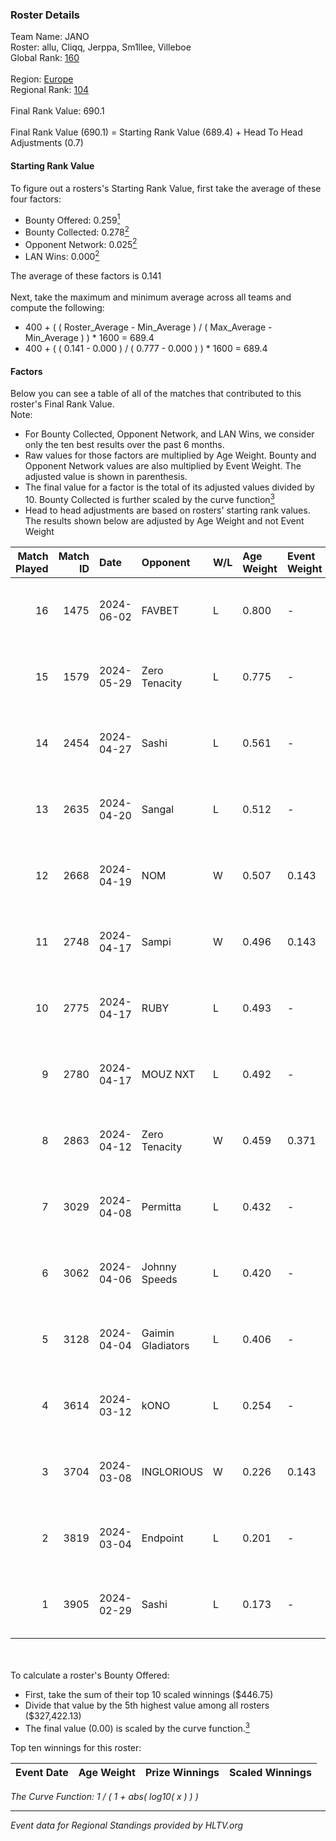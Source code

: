 ### Roster Details<br />
Team Name: JANO<br />
Roster: allu, Cliqq, Jerppa, Sm1llee, Villeboe<br />
Global Rank: [160](../standings_global.md)<br />
<br />
Region: [Europe]( ../standings_europe.md)<br />
Regional Rank: [104]( ../standings_europe.md)<br />
<br />
Final Rank Value:  690.1<br />
<br />
Final Rank Value (690.1) = Starting Rank Value (689.4) + Head To Head Adjustments (0.7)<br />

#### Starting Rank Value<br />
To figure out a rosters's Starting Rank Value, first take the average of these four factors:<br />
- Bounty Offered: 0.259[<sup>1</sup>](#table2)
- Bounty Collected: 0.278[<sup>2</sup>](#table1)
- Opponent Network: 0.025[<sup>2</sup>](#table1)
- LAN Wins: 0.000[<sup>2</sup>](#table1)

The average of these factors is 0.141<br />
<br />
Next, take the maximum and minimum average across all teams and compute the following:<br />
- 400 + ( ( Roster_Average - Min_Average ) / ( Max_Average - Min_Average ) ) * 1600 = 689.4
- 400 + ( ( 0.141 - 0.000 ) / ( 0.777 - 0.000 ) ) * 1600 = 689.4


#### Factors<br />
Below you can see a table of all of the matches that contributed to this roster's Final Rank Value.<br />
Note:<br />

- For Bounty Collected, Opponent Network, and LAN Wins, we consider only the ten best results over the past 6 months.
- Raw values for those factors are multiplied by Age Weight. Bounty and Opponent Network values are also multiplied by Event Weight. The adjusted value is shown in parenthesis.
- The final value for a factor is the total of its adjusted values divided by 10. Bounty Collected is further scaled by the curve function[<sup>3</sup>](#curveFunction)
- Head to head adjustments are based on rosters' starting rank values. The results shown below are adjusted by Age Weight and not Event Weight
<span id="table1"></span><br />


| Match Played | Match ID | Date       | Opponent          | W/L | Age Weight | Event Weight | Bounty Collected | Opponent Network | LAN Wins  | H2H Adj. | Roster                                 |
| -: | -: | :- | :- | :- | :- | :- | :- | :- | :- | -: | :- |
|           16 |     1475 | 2024-06-02 | FAVBET            | L   | 0.800      | -            | -                | -                | -         |    -9.29 | allu, Cliqq, Jerppa, Sm1llee, Villeboe |
|           15 |     1579 | 2024-05-29 | Zero Tenacity     | L   | 0.775      | -            | -                | -                | -         |    -2.33 | allu, Cliqq, Jerppa, Sm1llee, Villeboe |
|           14 |     2454 | 2024-04-27 | Sashi             | L   | 0.561      | -            | -                | -                | -         |    -1.15 | allu, doto, Jerppa, juho, Sm1llee      |
|           13 |     2635 | 2024-04-20 | Sangal            | L   | 0.512      | -            | -                | -                | -         |    -1.39 | allu, doto, Jerppa, juho, Sm1llee      |
|           12 |     2668 | 2024-04-19 | NOM               | W   | 0.507      | 0.143        | 0.000 (0.000)    | 0.110 (0.008)    | 0 (0.000) |     4.88 | allu, doto, Jerppa, juho, Sm1llee      |
|           11 |     2748 | 2024-04-17 | Sampi             | W   | 0.496      | 0.143        | 0.028 (0.002)    | 1.000 (0.071)    | 0 (0.000) |    12.14 | allu, doto, Jerppa, juho, Sm1llee      |
|           10 |     2775 | 2024-04-17 | RUBY              | L   | 0.493      | -            | -                | -                | -         |    -3.01 | allu, doto, Jerppa, juho, Sm1llee      |
|            9 |     2780 | 2024-04-17 | MOUZ NXT          | L   | 0.492      | -            | -                | -                | -         |    -1.74 | allu, doto, Jerppa, juho, Sm1llee      |
|            8 |     2863 | 2024-04-12 | Zero Tenacity     | W   | 0.459      | 0.371        | 0.139 (0.024)    | 1.000 (0.170)    | 0 (0.000) |    12.89 | allu, doto, Jerppa, juho, Sm1llee      |
|            7 |     3029 | 2024-04-08 | Permitta          | L   | 0.432      | -            | -                | -                | -         |    -2.57 | allu, doto, Jerppa, juho, Sm1llee      |
|            6 |     3062 | 2024-04-06 | Johnny Speeds     | L   | 0.420      | -            | -                | -                | -         |    -0.41 | allu, doto, Jerppa, juho, Sm1llee      |
|            5 |     3128 | 2024-04-04 | Gaimin Gladiators | L   | 0.406      | -            | -                | -                | -         |    -1.69 | allu, doto, Jerppa, juho, Sm1llee      |
|            4 |     3614 | 2024-03-12 | kONO              | L   | 0.254      | -            | -                | -                | -         |    -2.66 | allu, doto, Jelo, Jerppa, Sm1llee      |
|            3 |     3704 | 2024-03-08 | INGLORIOUS        | W   | 0.226      | 0.143        | 0.000 (0.000)    | 0.017 (0.001)    | 0 (0.000) |     2.25 | allu, doto, Jelo, Jerppa, Sm1llee      |
|            2 |     3819 | 2024-03-04 | Endpoint          | L   | 0.201      | -            | -                | -                | -         |    -4.81 | allu, doto, Jelo, Jerppa, Sm1llee      |
|            1 |     3905 | 2024-02-29 | Sashi             | L   | 0.173      | -            | -                | -                | -         |    -0.37 | allu, doto, Jelo, Jerppa, Sm1llee      |

<br />
<span id="table2"></span><br />
To calculate a roster's Bounty Offered:<br />

- First, take the sum of their top 10 scaled winnings ($446.75)
- Divide that value by the 5th highest value among all rosters ($327,422.13)
- The final value (0.00) is scaled by the curve function.[<sup>3</sup>](#curveFunction)

Top ten winnings for this roster:<br />

| Event Date | Age Weight | Prize Winnings | Scaled Winnings |
| :- | -: | :- | :- |


<span id="curveFunction"></span>_The Curve Function: 1 / ( 1 + abs( log10( x ) ) )_<br />

---
_Event data for Regional Standings provided by HLTV.org_<br />
